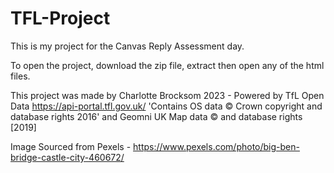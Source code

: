 # TFL-Project
This is my project for the Canvas Reply Assessment day.  
  
To open the project, download the zip file, extract then open any of the html files.  
  
This project was made by Charlotte Brocksom 2023 - Powered by TfL Open Data https://api-portal.tfl.gov.uk/ 'Contains OS data © Crown copyright and database rights 2016' and Geomni UK Map data © and database rights [2019]  
  
Image Sourced from Pexels - https://www.pexels.com/photo/big-ben-bridge-castle-city-460672/  
